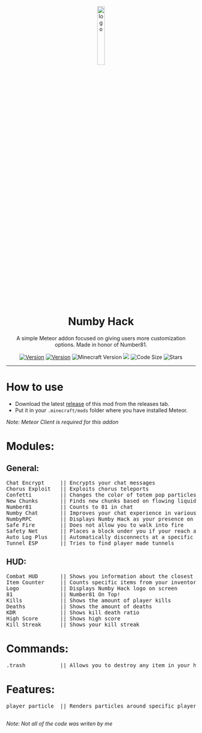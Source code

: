 <div align="center">
  <!-- Logo and Title -->
  <img src="https://raw.githubusercontent.com/cqb13/Numby-hack/main/src/main/resources/assets/numby-hack/textures/icon.png" alt="logo" width="20%"/>
  <h1>Numby Hack</h1>
  <p>A simple Meteor addon focused on giving users more customization options. Made in honor of Number81.</p>

  <!-- Fancy badges -->
<a href="https://github.com/cqb13/Numby-hack/releases"><img src="https://img.shields.io/badge/Version-v1.5-blue" alt="Version"></a>
<a href="https://anticope.ml/addons/?"><img src="https://img.shields.io/badge/Verified-Yes!" alt="Version"></a>
<img src="https://img.shields.io/badge/Minecraft%20Version-1.19-blue" alt="Minecraft Version">
<img src="https://img.shields.io/github/downloads/cqb13/Numby-hack/total?color=blue">
<img src="https://img.shields.io/github/languages/code-size/cqb13/Numby-hack" alt="Code Size">
<img src="https://img.shields.io/github/stars/cqb13/Numby-hack" alt="Stars">
</div>

<hr />

# How to use
- Download the latest [release](/../../releases) of this mod from the releases tab.
- Put it in your `.minecraft/mods` folder where you have installed Meteor.

*Note: Meteor Client is required for this addon*

<h1>Modules:</h1>
<h2>General:</h2>
<pre>
Chat Encrypt     || Encrypts your chat messages
Chorus Exploit   || Exploits chorus teleports
Confetti         || Changes the color of totem pop particles
New Chunks       || Finds new chunks based on flowing liquids
Number81         || Counts to 81 in chat
Numby Chat       || Improves your chat experience in various ways
NumbyRPC         || Displays Numby Hack as your presence on Discord
Safe Fire        || Does not allow you to walk into fire
Safety Net       || Places a block under you if your reach a set Y level
Auto Log Plus    || Automatically disconnects at a specific time and/or place
Tunnel ESP       || Tries to find player made tunnels
</pre>
<h2>HUD:</h2>
<pre>
Combat HUD       || Shows you information about the closest player to you
Item Counter     || Counts specific items from your inventory
Logo             || Displays Numby Hack logo on screen
81               || Number81 On Top!
Kills            || Shows the amount of player kills
Deaths           || Shows the amount of deaths
KDR              || Shows kill death ratio
High Score       || Shows high score
Kill Streak      || Shows your kill streak
</pre>
<h1>Commands:</h1>
<pre>
.trash           || Allows you to destroy any item in your hand
</pre>
<h1>Features:</h1>
<pre>
player particle  || Renders particles around specific players

</pre>

*Note: Not all of the code was writen by me*
